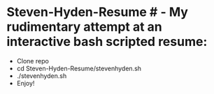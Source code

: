 # Steven-Hyden-Resume # - My rudimentary attempt at an interactive bash scripted resume:
  * Clone repo
  * cd Steven-Hyden-Resume/stevenhyden.sh
  * ./stevenhyden.sh
  * Enjoy!	
